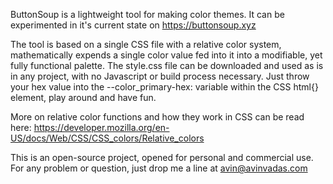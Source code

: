 ButtonSoup is a lightweight tool for making color themes. 
It can be experimented in it's current state on https://buttonsoup.xyz

The tool is based on a single CSS file with a relative color system, mathematically expends a single color value fed into it into a modifiable, yet fully functional palette.
The style.css file can be downloaded and used as is in any project, with no Javascript or build process necessary.
Just throw your hex value into the --color_primary-hex: variable within the CSS html{} element, play around and have fun.

More on relative color functions and how they work in CSS can be read here: https://developer.mozilla.org/en-US/docs/Web/CSS/CSS_colors/Relative_colors

This is an open-source project, opened for personal and commercial use.
For any problem or question, just drop me a line at avin@avinvadas.com

